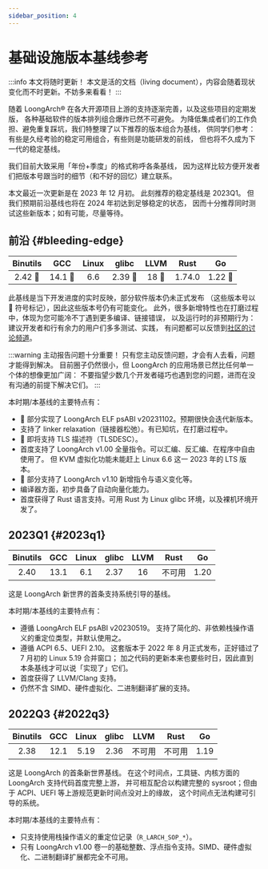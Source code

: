 ```yaml
---
sidebar_position: 4
---
```


# 基础设施版本基线参考

:::info 本文将随时更新！
本文是活的文档（living document），内容会随着现状变化而不时更新。不妨多来看看！
:::

随着 LoongArch&reg; 在各大开源项目上游的支持逐渐完善，以及这些项目的定期发版，
各种基础软件的版本排列组合爆炸已然不可避免。
为降低集成者们的工作负担、避免重复踩坑，我们特整理了以下推荐的版本组合为基线，
供同学们参考：有些是久经考验的稳定可用组合，有些则是功能研发的前线，
但也将不久成为下一代的稳定基线。

我们目前大致采用「年份+季度」的格式称呼各条基线，
因为这样比较方便开发者们把版本号跟当时的细节（和不好的回忆）建立联系。

本文最近一次更新是在 2023 年 12 月初。
此刻推荐的稳定基线是 2023Q1。
但我们预期前沿基线也将在 2024 年初达到足够稳定的状态，
因而十分推荐同时测试这些新版本；如有可能，尽量等待。

## 前沿 {#bleeding-edge}

|Binutils|GCC|Linux|glibc|LLVM|Rust|Go |
|:------:|:-:|:---:|:---:|:--:|:--:|:-:|
|2.42 :wrench:|14.1 :wrench:|6.6|2.39 :wrench:|18 :wrench:|1.74.0|1.22 :wrench:|

此基线是当下开发进度的实时反映，部分软件版本仍未正式发布
（这些版本号以 :wrench: 符号标记），因此这些版本号仍有可能变化。
此外，很多新增特性也在打磨过程中，体现为您可能冷不丁遇到更多编译、链接错误，
以及运行时的非预期行为：建议开发者和行有余力的用户们多多测试、实践，
有问题都可以反馈到[社区的讨论频道](https://github.com/loongson-community/discussions/issues)。

:::warning 主动报告问题十分重要！
只有您主动反馈问题，才会有人去看，问题才能得到解决。
目前圈子仍然很小，但 LoongArch 的应用场景已然比任何单一个体的想像更加广阔：
不要指望少数几个开发者碰巧也遇到您的问题，进而在没有沟通的前提下解决它们。
:::

本时期/本基线的主要特点有：

* :wrench: 部分实现了 LoongArch ELF psABI v20231102。预期很快会迭代新版本。
* 支持了 linker relaxation（链接器松弛）。有已知坑，在打磨过程中。
* :wrench: 即将支持 TLS 描述符（TLSDESC）。
* 首度支持了 LoongArch v1.00 全量指令。可以汇编、反汇编、在程序中自由使用了。
  但 KVM 虚拟化功能未能赶上 Linux 6.6 这一 2023 年的 LTS 版本。
* :wrench: 部分支持了 LoongArch v1.10 新增指令与语义变化等。
* 编译器方面，初步具备了自动向量化能力。
* 首度获得了 Rust 语言支持。可用 Rust 为 Linux glibc 环境，以及裸机环境开发了。


## 2023Q1 {#2023q1}

|Binutils|GCC|Linux|glibc|LLVM|Rust|Go |
|:------:|:-:|:---:|:---:|:--:|:--:|:-:|
|2.40|13.1|6.1|2.37|16|不可用|1.20|

这是 LoongArch 新世界的首条支持系统引导的基线。

本时期/本基线的主要特点有：

* 遵循 LoongArch ELF psABI v20230519。
  支持了简化的、非依赖栈操作语义的重定位类型，并默认使用之。
* 遵循 ACPI 6.5、UEFI 2.10。
  这套版本于 2022 年 8 月正式发布，正好错过了 7 月初的 Linux 5.19 合并窗口；
  加之代码的更新本来也要些时日，因此直到本条基线才可以说「实现了」它们。
* 首度获得了 LLVM/Clang 支持。
* 仍然不含 SIMD、硬件虚拟化、二进制翻译扩展的支持。

## 2022Q3 {#2022q3}

|Binutils|GCC|Linux|glibc|LLVM|Rust|Go |
|:------:|:-:|:---:|:---:|:--:|:--:|:-:|
|2.38|12.1|5.19|2.36|不可用|不可用|1.19|

这是 LoongArch 的首条新世界基线。
在这个时间点，工具链、内核方面的 LoongArch 支持代码首度完整上游，
并可相互配合以构建完整的 sysroot；但由于 ACPI、UEFI 等上游规范更新时间点没对上的缘故，
这个时间点无法构建可引导的系统。

本时期/本基线的主要特点有：

* 只支持使用栈操作语义的重定位记录（`R_LARCH_SOP_*`）。
* 只有 LoongArch v1.00 卷一的基础整数、浮点指令支持。SIMD、硬件虚拟化、二进制翻译扩展都完全不可用。
